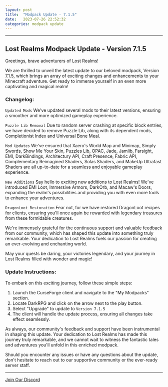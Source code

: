 ```yaml
---
layout: post
title:  "Modpack Update - 7.1.5"
date:   2023-07-26 22:52:32
categories: modpack update
---
```

<hr color="#7B4B94">

## Lost Realms Modpack Update - Version 7.1.5 ##

Greetings, brave adventurers of Lost Realms!

We are thrilled to unveil the latest update to our beloved modpack, Version 7.1.5, which brings an array of exciting changes and enhancements to your Minecraft adventure. Get ready to immerse yourself in an even more captivating and magical realm!

### Changelog: ###

`Updated Mods` We've updated several mods to their latest versions, ensuring a smoother and more optimized gameplay experience.

`Puzzle Lib Removal` Due to random server crashing at specific block entries, we have decided to remove Puzzle Lib, along with its dependent mods, Completionist Index and Universal Bone Meal.

`Mod Updates` We've ensured that Xaero's World Map and Minimap, Simply Swords, Show Me Your Skin, Puzzles Lib, OPAC, Jade, Jamlib, Farsight, EMI, DarkBindings, Architectury API, Craft Presence, Fabric API, Complementary Reimagined Shaders, Solas Shaders, and MakeUp Ultrafast Shaders are all up-to-date for a seamless and enjoyable gameplay experience.

`New Additions` Say hello to exciting new additions to Lost Realms! We've introduced EMI Loot, Immersive Armors, DarkOrb, and Macaw's Doors, expanding the realm's possibilities and providing you with even more tools to enhance your adventures.

`DragonLoot Restoration` Fear not, for we have restored DragonLoot recipes for clients, ensuring you'll once again be rewarded with legendary treasures from these formidable creatures.

We're immensely grateful for the continuous support and valuable feedback from our community, which has shaped this update into something truly remarkable. Your dedication to Lost Realms fuels our passion for creating an ever-evolving and enchanting world.

May your quests be daring, your victories legendary, and your journey in Lost Realms filled with wonder and magic!

### Update Instructions: ###

To embark on this exciting journey, follow these simple steps:

1. Launch the CurseForge client and navigate to the "My Modpacks" section.
2. Locate DarkRPG and click on the arrow next to the play button.
3. Select "Upgrade" to update to `Version 7.1.5`
4. The client will handle the update process, ensuring all changes take effect seamlessly.

As always, our community's feedback and support have been instrumental in shaping this update. Your dedication to Lost Realms has made this journey truly remarkable, and we cannot wait to witness the fantastic tales and adventures you'll unfold in this enriched modpack.

Should you encounter any issues or have any questions about the update, don't hesitate to reach out to our supportive community or the ever-ready server staff.

<hr color="#7B4B94">

[Join Our Discord][discord]

[discord]: https://discord.gg/5fhRG77PUm